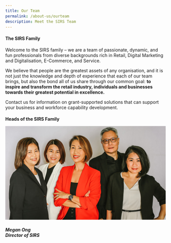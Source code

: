 ```yaml
---
title: Our Team
permalink: /about-us/ourteam
description: Meet the SIRS Team
---
```

<h4> The SIRS Family </h4>

Welcome to the SIRS family – we are a team of passionate, dynamic, and fun professionals from diverse backgrounds rich in Retail, Digital Marketing and Digitalisation,  E-Commerce, and Service. 

We believe that people are the greatest assets of any organisation, and it is not just the knowledge and depth of experience that each of our team brings, but also the bond all of us share through our common goal: **to inspire and transform the retail industry, individuals and businesses towards their greatest potential in excellence.**

Contact us for information on grant-supported solutions that can support your business and workforce capability development.

<h4> Heads of the SIRS Family

![Photo of SIRS HODs](/images/images-2021/Our%20Team/HOD_SIRS_All.jpg)
	
<h5> Megan Ong<br>Director of SIRS